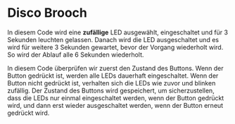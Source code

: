 # Disco Brooch

In diesem Code wird eine **zufällige** LED ausgewählt, eingeschaltet und für 3 Sekunden leuchten gelassen. Danach wird die LED ausgeschaltet und es wird für weitere 3 Sekunden gewartet, bevor der Vorgang wiederholt wird. So wird der Ablauf alle 6 Sekunden wiederholt.

In diesem Code überprüfen wir zuerst den Zustand des Buttons. Wenn der Button gedrückt ist, werden alle LEDs dauerhaft eingeschaltet. Wenn der Button nicht gedrückt ist, verhalten sich die LEDs wie zuvor und blinken zufällig. Der Zustand des Buttons wird gespeichert, um sicherzustellen, dass die LEDs nur einmal eingeschaltet werden, wenn der Button gedrückt wird, und dann erst wieder ausgeschaltet werden, wenn der Button erneut gedrückt wird.